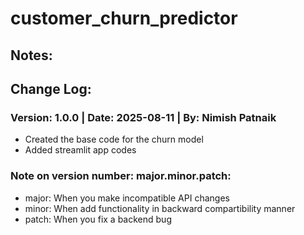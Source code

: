 # customer_churn_predictor

## Notes:


## Change Log:
### Version: 1.0.0 | Date: 2025-08-11 | By: Nimish Patnaik
* Created the base code for the churn model
* Added streamlit app codes

### Note on version number: major.minor.patch:
* major: When you make incompatible API changes
* minor: When add functionality in backward compartibility manner
* patch: When you fix a backend bug